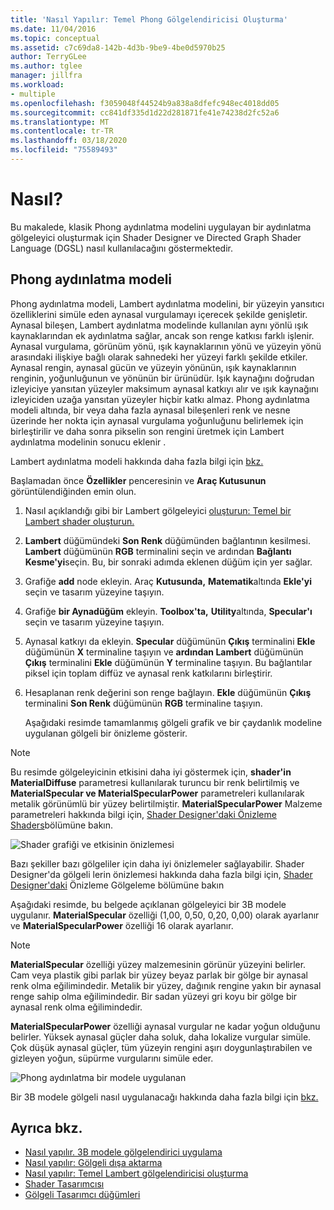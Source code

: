 ```yaml
---
title: 'Nasıl Yapılır: Temel Phong Gölgelendiricisi Oluşturma'
ms.date: 11/04/2016
ms.topic: conceptual
ms.assetid: c7c69da8-142b-4d3b-9be9-4be0d5970b25
author: TerryGLee
ms.author: tglee
manager: jillfra
ms.workload:
- multiple
ms.openlocfilehash: f3059048f44524b9a838a8dfefc948ec4018dd05
ms.sourcegitcommit: cc841df335d1d22d281871fe41e74238d2fc52a6
ms.translationtype: MT
ms.contentlocale: tr-TR
ms.lasthandoff: 03/18/2020
ms.locfileid: "75589493"
---
```

# <a name="how-to-create-a-basic-phong-shader"></a>Nasıl?

Bu makalede, klasik Phong aydınlatma modelini uygulayan bir aydınlatma gölgeleyici oluşturmak için Shader Designer ve Directed Graph Shader Language (DGSL) nasıl kullanılacağını göstermektedir.

## <a name="the-phong-lighting-model"></a>Phong aydınlatma modeli

Phong aydınlatma modeli, Lambert aydınlatma modelini, bir yüzeyin yansıtıcı özelliklerini simüle eden aynasal vurgulamayı içerecek şekilde genişletir. Aynasal bileşen, Lambert aydınlatma modelinde kullanılan aynı yönlü ışık kaynaklarından ek aydınlatma sağlar, ancak son renge katkısı farklı işlenir. Aynasal vurgulama, görünüm yönü, ışık kaynaklarının yönü ve yüzeyin yönü arasındaki ilişkiye bağlı olarak sahnedeki her yüzeyi farklı şekilde etkiler. Aynasal rengin, aynasal gücün ve yüzeyin yönünün, ışık kaynaklarının renginin, yoğunluğunun ve yönünün bir ürünüdür. Işık kaynağını doğrudan izleyiciye yansıtan yüzeyler maksimum aynasal katkıyı alır ve ışık kaynağını izleyiciden uzağa yansıtan yüzeyler hiçbir katkı almaz. Phong aydınlatma modeli altında, bir veya daha fazla aynasal bileşenleri renk ve nesne üzerinde her nokta için aynasal vurgulama yoğunluğunu belirlemek için birleştirilir ve daha sonra pikselin son rengini üretmek için Lambert aydınlatma modelinin sonucu eklenir .

Lambert aydınlatma modeli hakkında daha fazla bilgi için [bkz.](../designers/how-to-create-a-basic-lambert-shader.md)

Başlamadan önce **Özellikler** penceresinin ve **Araç Kutusunun** görüntülendiğinden emin olun.

1. Nasıl açıklandığı gibi bir Lambert gölgeleyici [oluşturun: Temel bir Lambert shader oluşturun.](../designers/how-to-create-a-basic-lambert-shader.md)

2. **Lambert** düğümündeki **Son Renk** düğümünden bağlantının kesilmesi. **Lambert** düğümünün **RGB** terminalini seçin ve ardından **Bağlantı Kesme'yi**seçin. Bu, bir sonraki adımda eklenen düğüm için yer sağlar.

3. Grafiğe **add** node ekleyin. Araç **Kutusunda,** **Matematik**altında **Ekle'yi** seçin ve tasarım yüzeyine taşıyın.

4. Grafiğe **bir Aynadüğüm** ekleyin. **Toolbox'ta,** **Utility**altında, **Specular'ı** seçin ve tasarım yüzeyine taşıyın.

5. Aynasal katkıyı da ekleyin. **Specular** düğümünün **Çıkış** terminalini **Ekle** düğümünün **X** terminaline taşıyın ve **ardından Lambert** düğümünün **Çıkış** terminalini **Ekle** düğümünün **Y** terminaline taşıyın. Bu bağlantılar piksel için toplam diffüz ve aynasal renk katkılarını birleştirir.

6. Hesaplanan renk değerini son renge bağlayın. **Ekle** düğümünün **Çıkış** terminalini **Son Renk** düğümünün **RGB** terminaline taşıyın.

   Aşağıdaki resimde tamamlanmış gölgeli grafik ve bir çaydanlık modeline uygulanan gölgeli bir önizleme gösterir.

> [!NOTE]
> Bu resimde gölgeleyicinin etkisini daha iyi göstermek için, **shader'in MaterialDiffuse** parametresi kullanılarak turuncu bir renk belirtilmiş ve **MaterialSpecular ve MaterialSpecularPower** parametreleri kullanılarak metalik görünümlü bir yüzey belirtilmiştir. **MaterialSpecularPower** Malzeme parametreleri hakkında bilgi için, [Shader Designer'daki Önizleme Shaders](../designers/shader-designer.md)bölümüne bakın.

![Shader grafiği ve etkisinin önizlemesi](../designers/media/digit-lighting-graph.png)

Bazı şekiller bazı gölgeliler için daha iyi önizlemeler sağlayabilir. Shader Designer'da gölgeli lerin önizlemesi hakkında daha fazla bilgi için, [Shader Designer'daki](../designers/shader-designer.md) Önizleme Gölgeleme bölümüne bakın

Aşağıdaki resimde, bu belgede açıklanan gölgeleyici bir 3B modele uygulanır. **MaterialSpecular** özelliği (1,00, 0,50, 0,20, 0,00) olarak ayarlanır ve **MaterialSpecularPower** özelliği 16 olarak ayarlanır.

> [!NOTE]
> **MaterialSpecular** özelliği yüzey malzemesinin görünür yüzeyini belirler. Cam veya plastik gibi parlak bir yüzey beyaz parlak bir gölge bir aynasal renk olma eğilimindedir. Metalik bir yüzey, dağınık rengine yakın bir aynasal renge sahip olma eğilimindedir. Bir sadan yüzeyi gri koyu bir gölge bir aynasal renk olma eğilimindedir.
>
> **MaterialSpecularPower** özelliği aynasal vurgular ne kadar yoğun olduğunu belirler. Yüksek aynasal güçler daha soluk, daha lokalize vurgular simüle. Çok düşük aynasal güçler, tüm yüzeyin rengini aşırı doygunlaştırabilen ve gizleyen yoğun, süpürme vurgularını simüle eder.

![Phong aydınlatma bir modele uygulanan](../designers/media/digit-lighting-model.png)

Bir 3B modele gölgeli nasıl uygulanacağı hakkında daha fazla bilgi için [bkz.](../designers/how-to-apply-a-shader-to-a-3-d-model.md)

## <a name="see-also"></a>Ayrıca bkz.

- [Nasıl yapılır. 3B modele gölgelendirici uygulama](../designers/how-to-apply-a-shader-to-a-3-d-model.md)
- [Nasıl yapılır: Gölgeli dışa aktarma](../designers/how-to-export-a-shader.md)
- [Nasıl yapılır: Temel Lambert gölgelendiricisi oluşturma](../designers/how-to-create-a-basic-lambert-shader.md)
- [Shader Tasarımcısı](../designers/shader-designer.md)
- [Gölgeli Tasarımcı düğümleri](../designers/shader-designer-nodes.md)
